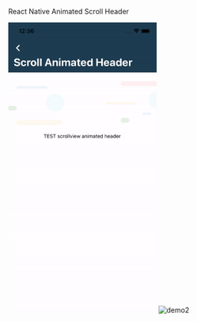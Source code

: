 React Native Animated Scroll Header 


<img src="https://github.com/yakupdurmus/react-native-animated-scroll-header/blob/main/src/assets/demo1.gif" alt="demo1" width="300"/>

<img src="https://github.com/yakupdurmus/react-native-animated-scroll-header/blob/main/src/assets/demo2.gif" alt="demo2" width="300"/>
